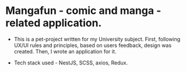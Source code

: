 # Mangafun - comic and manga -related application.

- This is a pet-project written for my University subject. First, following UX/UI rules and principles, based on users feedback, design was created. Then, I wrote an application for it. 

- Tech stack used - NestJS, SCSS, axios, Redux.
